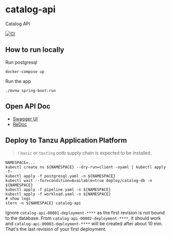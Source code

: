 # catalog-api
Catalog API

[![CI](https://github.com/spring-socks/catalog-api/actions/workflows/ci.yaml/badge.svg)](https://github.com/spring-socks/catalog-api/actions/workflows/ci.yaml)

## How to run locally

Run postgresql

```
docker-compose up
```

Run the app

```
./mvnw spring-boot:run
```

## Open API Doc

* [Swagger UI](https://petstore.swagger.io/?url=https://raw.githubusercontent.com/spring-socks/catalog-api/main/src/main/resources/static/openapi/doc.yml)
* [ReDoc](https://redocly.github.io/redoc/?url=https://raw.githubusercontent.com/spring-socks/catalog-api/main/src/main/resources/static/openapi/doc.yml)

## Deploy to Tanzu Application Platform

> ℹ️ `basic` or `testing` ootb supply chain is expected to be installed.

```
NAMESPACE=...
kubectl create ns ${NAMESPACE} --dry-run=client -oyaml | kubectl apply -f-
kubectl apply -f postgresql.yaml -n ${NAMESPACE}
kubectl wait --for=condition=Available=true deploy/catalog-db -n ${NAMESPACE}
kubectl apply -f pipeline.yaml -n ${NAMESPACE}
kubectl apply -f workload.yaml -n ${NAMESPACE}
# show logs
stern -n ${NAMESPACE} catalog-api
```

Ignore `catalog-api-00001-deployment-****` as the first revision is not bound to the database.
From `catalog-api-00002-deployment-****`, it should work and  `catalog-api-00003-deployment-****` will be created after about 10 min. That's the last revision of your first deployment.